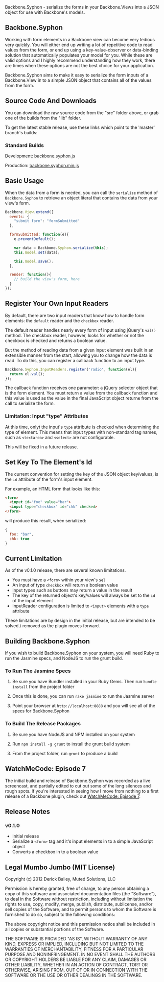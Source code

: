 Backbone.Syphon - serialize the forms in your
Backbone.Views into a JSON object for use with 
Backbone's models.

## Backbone.Syphon

Working with form elements in a Backbone view can become
very tedious very quickly. You will either end up writing
a lot of repetitive code to read values from the form,
or end up using a key-value-observer or data-binding
solution that automatically populates your model for you.
While these are valid options and I highly recommend
understanding how they work, there are times when these 
options are not the best choice for your application.

Backbone.Syphon aims to make it easy to serialize the
form inputs of a Backbone.View in to a simple JSON object
that contains all of the values from the form.

## Source Code And Downloads

You can download the raw source code from the "src" 
folder above, or grab one of the builds from the 
"lib" folder. 

To get the latest stable release, use these links 
which point to the 'master' branch's builds:

### Standard Builds

Development: [backbone.syphon.js](https://raw.github.com/derickbailey/backbone.syphon/master/lib/backbone.syphon.js)

Production: [backbone.syphon.min.js](https://raw.github.com/derickbailey/backbone.syphon/master/lib/backbone.syphon.min.js)

## Basic Usage

When the data from a form is needed, you can call the
`serialize` method of `Backbone.Syphon` to retrieve an
object literal that contains the data from your view's
form.

```js
Backbone.View.extend({
  events: {
    "submit form": "formSubmitted"
  },

  formSubmitted: function(e){
    e.preventDefault();

    var data = Backbone.Syphon.serialize(this);
    this.model.set(data);

    this.model.save();
  },

  render: function(){
    // build the view's form, here
  }
});
```

## Register Your Own Input Readers

By default, there are two input readers that know how to
handle form elements: the `default` reader and the `checkbox`
reader.

The default reader handles nearly every form of input using
jQuery's `val()` method. The checkbox reader, however, looks
for whether or not the checkbox is checked and returns a
boolean value.

But the method of reading data from a given input element was
built in an extensible manner from the start, allowing you
to change how the data is read. To do this, you can register
a callback function to an input type.

```js
Backbone.Syphon.InputReaders.register('radio', function(el){
  return el.val();
});
```

The callback function receives one parameter: a jQuery selector
object that is the form element. You must return a value
from the callback function and this value is used as the
value in the final JavaScript object returne from the call
to serialize the form.

### Limitation: Input "type" Attributes

At this time, onlyt the input's `type` attribute is checked
when determining the type of element. This means that input
types with non-standard tag names, such as `<textarea>` and
`<select>` are not configurable.

This will be fixed in a future release.

## Set Key To The Element's Id

The current convention for setting the key of the JSON
object key/values, is the `id` attribute of the form's
input element.

For example, an HTML form that looks like this:

```html
<form>
  <input id="foo" value="bar">
  <input type="checkbox" id="chk" checked>
</form>
```

will produce this result, when serialized:

```js
{
  foo: "bar",
  chk: true
}
```

## Current Limitation

As of the v0.1.0 release, there are several known
limitations.

* You must have a `<form>` within your view's `$el`
* An input of type `checkbox` will return a boolean value
* Input types such as buttons may return a value in the result
* The key of the returned object's key/values will always be set to the `id` of the input element
* InputReader configuration is limited to `<input>` elements with a `type` attribute

These limitations are by design in the initial release, but
are intended to be solved / removed as the plugin moves
forward.

## Building Backbone.Syphon

If you wish to build Backbone.Syphon on your system, you will
need Ruby to run the Jasmine specs, and NodeJS to run the
grunt build. 

### To Run The Jasmine Specs

1. Be sure you have Bundler installed in your Ruby Gems. Then
run `bundle install` from the project folder

2. Once this is done, you can run `rake jasmine` to run the 
Jasmine server

3. Point your browser at `http://localhost:8888` and you will
see all of the specs for Backbone.Syphon

### To Build The Release Packages

1. Be sure you have NodeJS and NPM installed on your system

2. Run `npm install -g grunt` to install the grunt build system

3. From the project folder, run `grunt` to produce a build

## WatchMeCode: Episode 7

The initial build and release of Backbone.Syphon was recorded
as a live screencast, and partially edited to cut out some
of the long silences and rough spots. If you're interested
in seeing how I move from nothing to a first release of a
Backbone plugin, check out [WatchMeCode: Episode 7](http://watchmecode.net/backbone-plugin).

## Release Notes

### v0.1.0

* Initial release
* Serialize a `<form>` tag and it's input elements in to a simple JavaScript object
* Converts a checkbox in to a boolean value

## Legal Mumbo Jumbo (MIT License)

Copyright (c) 2012 Derick Bailey, Muted Solutions, LLC

Permission is hereby granted, free of charge, to any person obtaining a copy of this software and associated documentation files (the "Software"), to deal in the Software without restriction, including without limitation the rights to use, copy, modify, merge, publish, distribute, sublicense, and/or sell copies of the Software, and to permit persons to whom the Software is furnished to do so, subject to the following conditions:

The above copyright notice and this permission notice shall be included in all copies or substantial portions of the Software.

THE SOFTWARE IS PROVIDED "AS IS", WITHOUT WARRANTY OF ANY KIND, EXPRESS OR IMPLIED, INCLUDING BUT NOT LIMITED TO THE WARRANTIES OF MERCHANTABILITY, FITNESS FOR A PARTICULAR PURPOSE AND NONINFRINGEMENT. IN NO EVENT SHALL THE AUTHORS OR COPYRIGHT HOLDERS BE LIABLE FOR ANY CLAIM, DAMAGES OR OTHER LIABILITY, WHETHER IN AN ACTION OF CONTRACT, TORT OR OTHERWISE, ARISING FROM, OUT OF OR IN CONNECTION WITH THE SOFTWARE OR THE USE OR OTHER DEALINGS IN THE SOFTWARE.
